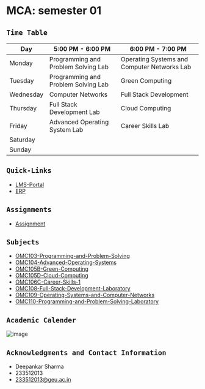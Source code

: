 # **MCA: semester 01**

## `Time Table`<br>

| **Day**   | **5:00 PM - 6:00 PM**               | **6:00 PM - 7:00 PM**                       |
| --------- | ----------------------------------- | ------------------------------------------- |
| Monday    | Programming and Problem Solving Lab | Operating Systems and Computer Networks Lab |
| Tuesday   | Programming and Problem Solving Lab | Green Computing                             |
| Wednesday | Computer Networks                   | Full Stack Development                      |
| Thursday  | Full Stack Development Lab          | Cloud Computing                             |
| Friday    | Advanced Operating System Lab       | Career Skills Lab                           |
| Saturday  |                                     |                                             |
| Sunday    |                                     |                                             |


## `Quick-Links`<br>
- [LMS-Portal](https://lms.geuonline.com/d2l/login)
- [ERP](https://student.geu.ac.in/)

## `Assignments`<br>
- [Assignment](/Assignments/)




## `Subjects`<br>
- [OMC103-Programming-and-Problem-Solving]("OMC103%20Programming%20and%20Problem-Solving")
- [OMC104-Advanced-Operating-Systems]("OMC104%20Advanced%20Operating%20Systems")
- [OMC105B-Green-Computing]("OMC105B%20Green%20Computing")
- [OMC105D-Cloud-Computing]("OMC105D%20Cloud%20Computing")
- [OMC106C-Career-Skills-1]("OMC106C%20Career%20Skills%20-%2%201")
- [OMC108-Full-Stack-Development-Laboratory]("OMC108%20Full%20Stack%20Development%20Laboratory")
- [OMC109-Operating-Systems-and-Computer-Networks]("OMC109%20Operating%20Systems%20and%20Computer%20Networks")
- [OMC110-Programming-and-Problem-Solving-Laboratory]("OMC110%20Programming%20and%20Problem-Solving%20Laboratory")


## `Academic Calender`<br>

![image](https://github.com/ideepankarsharma2003/MCA/assets/74599435/ae9465df-2e5a-4096-9676-bd28399bb179)



## `Acknowledgments and Contact Information`<br>
- Deepankar Sharma
- 233512013
- 233512013@geu.ac.in

